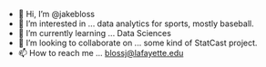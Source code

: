 - 👋 Hi, I’m @jakebloss
- 👀 I’m interested in ... data analytics for sports, mostly baseball.
- 🌱 I’m currently learning ... Data Sciences
- 💞️ I’m looking to collaborate on ... some kind of StatCast project.
- 📫 How to reach me ... blossj@lafayette.edu

<!---
jakebloss/jakebloss is a ✨ special ✨ repository because its `README.md` (this file) appears on your GitHub profile.
You can click the Preview link to take a look at your changes.
--->
